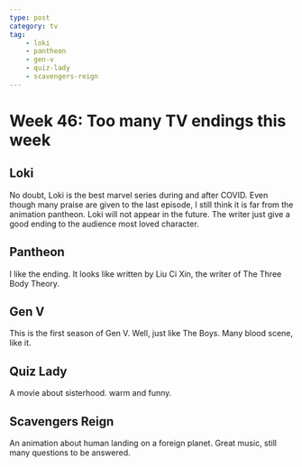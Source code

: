 ```yaml
---
type: post
category: tv
tag:
    - loki
    - pantheon
    - gen-v
    - quiz-lady
    - scavengers-reign
---
```


# Week 46: Too many TV endings this week

## Loki

No doubt, Loki is the best marvel series during and after COVID. Even though many praise are given to the last episode, I still think it is far from the animation pantheon. Loki will not appear in the future. The writer just give a good ending to the audience most loved character.

## Pantheon

I like the ending. It looks like written by Liu Ci Xin, the writer of The Three Body Theory.

## Gen V

This is the first season of Gen V. Well, just like The Boys. Many blood scene, like it.

## Quiz Lady

A movie about sisterhood. warm and funny.

## Scavengers Reign

An animation about human landing on a foreign planet. Great music, still many questions to be answered.